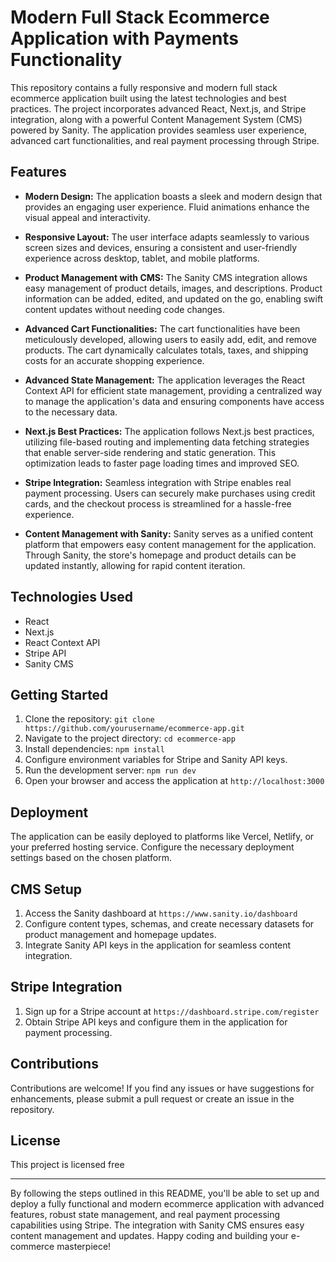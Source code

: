 # Modern Full Stack Ecommerce Application with Payments Functionality

This repository contains a fully responsive and modern full stack ecommerce application built using the latest technologies and best practices. The project incorporates advanced React, Next.js, and Stripe integration, along with a powerful Content Management System (CMS) powered by Sanity. The application provides seamless user experience, advanced cart functionalities, and real payment processing through Stripe.

## Features

- **Modern Design:** The application boasts a sleek and modern design that provides an engaging user experience. Fluid animations enhance the visual appeal and interactivity.

- **Responsive Layout:** The user interface adapts seamlessly to various screen sizes and devices, ensuring a consistent and user-friendly experience across desktop, tablet, and mobile platforms.

- **Product Management with CMS:** The Sanity CMS integration allows easy management of product details, images, and descriptions. Product information can be added, edited, and updated on the go, enabling swift content updates without needing code changes.

- **Advanced Cart Functionalities:** The cart functionalities have been meticulously developed, allowing users to easily add, edit, and remove products. The cart dynamically calculates totals, taxes, and shipping costs for an accurate shopping experience.

- **Advanced State Management:** The application leverages the React Context API for efficient state management, providing a centralized way to manage the application's data and ensuring components have access to the necessary data.

- **Next.js Best Practices:** The application follows Next.js best practices, utilizing file-based routing and implementing data fetching strategies that enable server-side rendering and static generation. This optimization leads to faster page loading times and improved SEO.

- **Stripe Integration:** Seamless integration with Stripe enables real payment processing. Users can securely make purchases using credit cards, and the checkout process is streamlined for a hassle-free experience.

- **Content Management with Sanity:** Sanity serves as a unified content platform that empowers easy content management for the application. Through Sanity, the store's homepage and product details can be updated instantly, allowing for rapid content iteration.

## Technologies Used

- React
- Next.js
- React Context API
- Stripe API
- Sanity CMS

## Getting Started

1. Clone the repository: `git clone https://github.com/yourusername/ecommerce-app.git`
2. Navigate to the project directory: `cd ecommerce-app`
3. Install dependencies: `npm install`
4. Configure environment variables for Stripe and Sanity API keys.
5. Run the development server: `npm run dev`
6. Open your browser and access the application at `http://localhost:3000`

## Deployment

The application can be easily deployed to platforms like Vercel, Netlify, or your preferred hosting service. Configure the necessary deployment settings based on the chosen platform.

## CMS Setup

1. Access the Sanity dashboard at `https://www.sanity.io/dashboard`
2. Configure content types, schemas, and create necessary datasets for product management and homepage updates.
3. Integrate Sanity API keys in the application for seamless content integration.

## Stripe Integration

1. Sign up for a Stripe account at `https://dashboard.stripe.com/register`
2. Obtain Stripe API keys and configure them in the application for payment processing.

## Contributions

Contributions are welcome! If you find any issues or have suggestions for enhancements, please submit a pull request or create an issue in the repository.

## License

This project is licensed free

---

By following the steps outlined in this README, you'll be able to set up and deploy a fully functional and modern ecommerce application with advanced features, robust state management, and real payment processing capabilities using Stripe. The integration with Sanity CMS ensures easy content management and updates. Happy coding and building your e-commerce masterpiece!
